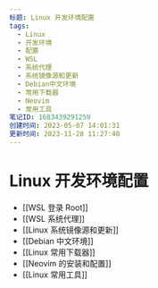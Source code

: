 ```yaml
---
标题: Linux 开发环境配置
tags:
  - Linux
  - 开发环境
  - 配置
  - WSL
  - 系统代理
  - 系统镜像源和更新
  - Debian中文环境
  - 常用下载器
  - Neovim
  - 常用工具
笔记ID: 1683439291259
创建时间: 2023-05-07 14:01:31
更新时间: 2023-11-28 11:27:40
---
```


# Linux 开发环境配置

- [[WSL 登录 Root]]
- [[WSL 系统代理]]
- [[Linux 系统镜像源和更新]]
- [[Debian 中文环境]]
- [[Linux 常用下载器]]
- [[Neovim 的安装和配置]]
- [[Linux 常用工具]]
